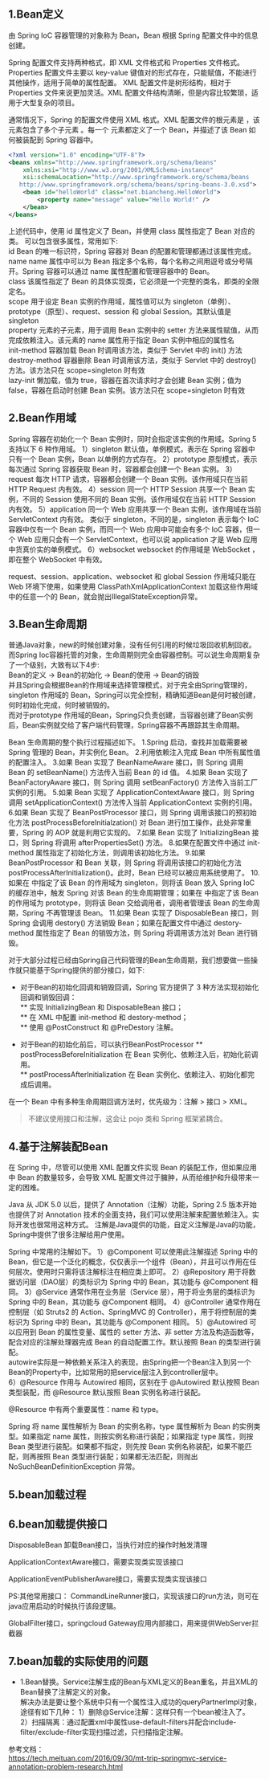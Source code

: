 ## 1.Bean定义
由 Spring IoC 容器管理的对象称为 Bean，Bean 根据 Spring 配置文件中的信息创建。  

Spring 配置文件支持两种格式，即 XML 文件格式和 Properties 文件格式。
Properties 配置文件主要以 key-value 键值对的形式存在，只能赋值，不能进行其他操作，适用于简单的属性配置。
XML 配置文件是树形结构，相对于 Properties 文件来说更加灵活。XML 配置文件结构清晰，但是内容比较繁琐，适用于大型复杂的项目。

通常情况下，Spring 的配置文件使用 XML 格式。XML 配置文件的根元素是 <beans>，该元素包含了多个子元素 <bean>。每一个 <bean> 元素都定义了一个 Bean，并描述了该 Bean 如何被装配到 Spring 容器中。

```xml
<?xml version="1.0" encoding="UTF-8"?>
<beans xmlns="http://www.springframework.org/schema/beans"
    xmlns:xsi="http://www.w3.org/2001/XMLSchema-instance"
    xsi:schemaLocation="http://www.springframework.org/schema/beans
   http://www.springframework.org/schema/beans/spring-beans-3.0.xsd">
    <bean id="helloWorld" class="net.biancheng.HelloWorld">
        <property name="message" value="Hello World!" />
    </bean>
</beans>
```
上述代码中，使用 id 属性定义了 Bean，并使用 class 属性指定了 Bean 对应的类。
<bean>可以包含很多属性，常用如下:  
id    Bean 的唯一标识符，Spring 容器对 Bean 的配置和管理都通过该属性完成。  
name  name 属性中可以为 Bean 指定多个名称，每个名称之间用逗号或分号隔开。Spring 容器可以通过 name 属性配置和管理容器中的 Bean。  
class 该属性指定了 Bean 的具体实现类，它必须是一个完整的类名，即类的全限定名。  
scope 用于设定 Bean 实例的作用域，属性值可以为 singleton（单例）、prototype（原型）、request、session 和 global Session。其默认值是 singleton  
property <bean>元素的子元素，用于调用 Bean 实例中的 setter 方法来属性赋值，从而完成依赖注入。该元素的 name 属性用于指定 Bean 实例中相应的属性名  
init-method 容器加载 Bean 时调用该方法，类似于 Servlet 中的 init() 方法  
destroy-method  容器删除 Bean 时调用该方法，类似于 Servlet 中的 destroy() 方法。该方法只在 scope=singleton 时有效  
lazy-init  懒加载，值为 true，容器在首次请求时才会创建 Bean 实例；值为 false，容器在启动时创建 Bean 实例。该方法只在 scope=singleton 时有效  

## 2.Bean作用域
Spring 容器在初始化一个 Bean 实例时，同时会指定该实例的作用域。Spring 5 支持以下 6 种作用域。
1）singleton
默认值，单例模式，表示在 Spring 容器中只有一个 Bean 实例，Bean 以单例的方式存在。
2）prototype
原型模式，表示每次通过 Spring 容器获取 Bean 时，容器都会创建一个 Bean 实例。
3）request
每次 HTTP 请求，容器都会创建一个 Bean 实例。该作用域只在当前 HTTP Request 内有效。
4）session
同一个 HTTP Session 共享一个 Bean 实例，不同的 Session 使用不同的 Bean 实例。该作用域仅在当前 HTTP Session 内有效。
5）application
同一个 Web 应用共享一个 Bean 实例，该作用域在当前 ServletContext 内有效。
类似于 singleton，不同的是，singleton 表示每个 IoC 容器中仅有一个 Bean 实例，而同一个 Web 应用中可能会有多个 IoC 容器，但一个 Web 应用只会有一个 ServletContext，也可以说 application 才是 Web 应用中货真价实的单例模式。
6）websocket
websocket 的作用域是 WebSocket ，即在整个 WebSocket 中有效。

request、session、application、websocket 和  global Session 作用域只能在 Web 环境下使用，如果使用 ClassPathXmlApplicationContext 加载这些作用域中的任意一个的 Bean，就会抛出IllegalStateException异常。  



## 3.Bean生命周期

普通Java对象，new的时候创建对象，没有任何引用的时候垃圾回收机制回收。  
而Spring Ioc容器托管的对象，生命周期则完全由容器控制。可以说生命周期复杂了一个级别，大致有以下4步:  
Bean的定义 -> Bean的初始化 -> Bean的使用 -> Bean的销毁  
并且Spring会根据Bean的作用域来选择管理模式，对于完全由Spring管理的，singleton 作用域的 Bean，Spring可以完全控制，精确知道Bean是何时被创建，何时初始化完成，何时被销毁的。  
而对于prototype 作用域的Bean，Spring只负责创建，当容器创建了Bean实例后，Bean实例就交给了客户端代码管理，Spring容器不再跟踪其生命周期。

Bean 生命周期的整个执行过程描述如下。
1.Spring 启动，查找并加载需要被 Spring 管理的 Bean，并实例化 Bean。
2.利用依赖注入完成 Bean 中所有属性值的配置注入。
3.如果 Bean 实现了 BeanNameAware 接口，则 Spring 调用 Bean 的 setBeanName() 方法传入当前 Bean 的 id 值。
4.如果 Bean 实现了 BeanFactoryAware 接口，则 Spring 调用 setBeanFactory() 方法传入当前工厂实例的引用。
5.如果 Bean 实现了 ApplicationContextAware 接口，则 Spring 调用 setApplicationContext() 方法传入当前 ApplicationContext 实例的引用。
6.如果 Bean 实现了 BeanPostProcessor 接口，则 Spring 调用该接口的预初始化方法 postProcessBeforeInitialzation() 对 Bean 进行加工操作，此处非常重要，Spring 的 AOP 就是利用它实现的。
7.如果 Bean 实现了 InitializingBean 接口，则 Spring 将调用 afterPropertiesSet() 方法。
8.如果在配置文件中通过 init-method 属性指定了初始化方法，则调用该初始化方法。
9.如果 BeanPostProcessor 和 Bean 关联，则 Spring 将调用该接口的初始化方法 postProcessAfterInitialization()。此时，Bean 已经可以被应用系统使用了。
10.如果在 <bean> 中指定了该 Bean 的作用域为 singleton，则将该 Bean 放入 Spring IoC 的缓存池中，触发 Spring 对该 Bean 的生命周期管理；如果在 <bean> 中指定了该 Bean 的作用域为 prototype，则将该 Bean 交给调用者，调用者管理该 Bean 的生命周期，Spring 不再管理该 Bean。
11.如果 Bean 实现了 DisposableBean 接口，则 Spring 会调用 destory() 方法销毁 Bean；如果在配置文件中通过 destory-method 属性指定了 Bean 的销毁方法，则 Spring 将调用该方法对 Bean 进行销毁。

对于大部分过程已经由Spring自己代码管理的Bean生命周期，我们想要做一些操作就只能基于Spring提供的部分接口，如下:  

* 对于Bean的初始化回调和销毁回调，Spring 官方提供了 3 种方法实现初始化回调和销毁回调：  
**  实现 InitializingBean 和 DisposableBean 接口；  
**  在 XML 中配置 init-method 和 destory-method；  
**  使用 @PostConstruct 和 @PreDestory 注解。  

* 对于Bean的初始化前后，可以执行BeanPostProcessor
** postProcessBeforeInitialization 在 Bean 实例化、依赖注入后，初始化前调用。    
** postProcessAfterInitialization  在 Bean 实例化、依赖注入、初始化都完成后调用。


在一个 Bean 中有多种生命周期回调方法时，优先级为：注解 > 接口 > XML。
>不建议使用接口和注解，这会让 pojo 类和 Spring 框架紧耦合。


## 4.基于注解装配Bean
在 Spring 中，尽管可以使用 XML 配置文件实现 Bean 的装配工作，但如果应用中 Bean 的数量较多，会导致 XML 配置文件过于臃肿，从而给维护和升级带来一定的困难。

Java 从 JDK 5.0 以后，提供了 Annotation（注解）功能，Spring 2.5 版本开始也提供了对 Annotation 技术的全面支持，我们可以使用注解来配置依赖注入。实际开发也很常用这种方式。
注解是Java提供的功能，自定义注解是Java的功能，Spring中提供了很多注解给用户使用。

Spring 中常用的注解如下。
1）@Component
可以使用此注解描述 Spring 中的 Bean，但它是一个泛化的概念，仅仅表示一个组件（Bean），并且可以作用在任何层次。使用时只需将该注解标注在相应类上即可。
2）@Repository
用于将数据访问层（DAO层）的类标识为 Spring 中的 Bean，其功能与 @Component 相同。
3）@Service
通常作用在业务层（Service 层），用于将业务层的类标识为 Spring 中的 Bean，其功能与 @Component 相同。
4）@Controller
通常作用在控制层（如 Struts2 的 Action、SpringMVC 的 Controller），用于将控制层的类标识为 Spring 中的 Bean，其功能与 @Component 相同。
5）@Autowired
可以应用到 Bean 的属性变量、属性的 setter 方法、非 setter 方法及构造函数等，配合对应的注解处理器完成 Bean 的自动配置工作。默认按照 Bean 的类型进行装配。  
autowire实际是一种依赖关系注入的表现，由Spring把一个Bean注入到另一个Bean的Property中，比如常用的把service层注入到controller层中。  
6）@Resource
作用与 Autowired 相同，区别在于 @Autowired 默认按照 Bean 类型装配，而 @Resource 默认按照 Bean 实例名称进行装配。

@Resource 中有两个重要属性：name 和 type。

Spring 将 name 属性解析为 Bean 的实例名称，type 属性解析为 Bean 的实例类型。如果指定 name 属性，则按实例名称进行装配；如果指定 type 属性，则按 Bean 类型进行装配。如果都不指定，则先按 Bean 实例名称装配，如果不能匹配，则再按照 Bean 类型进行装配；如果都无法匹配，则抛出 NoSuchBeanDefinitionException 异常。



## 5.bean加载过程




## 6.bean加载提供接口


DisposableBean  卸载Bean接口，当执行对应的操作时触发清理

ApplicationContextAware接口，需要实现类实现该接口

ApplicationEventPublisherAware接口，需要实现类实现该接口

PS:其他常用接口：
CommandLineRunner接口，实现该接口的run方法，则可在java应用启动的时候执行该段逻辑。

GlobalFilter接口，springcloud Gateway应用内部接口，用来提供WebServer拦截器

## 7.bean加载的实际使用的问题

* 1.Bean替换。Service注解生成的Bean与XML定义的Bean重名，并且XML的Bean替换了注解定义的对象。  
解决办法是要让整个系统中只有一个属性注入成功的queryPartnerImpl对象，途径有如下几种： 
1）删除@Service注解：这样只有一个bean被注入了。  
2）扫描隔离：通过配置xml中属性use-default-filters并配合include-filter/exclude-filter实现扫描过滤，只扫描指定注解。




参考文档：  
https://tech.meituan.com/2016/09/30/mt-trip-springmvc-service-annotation-problem-research.html
